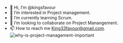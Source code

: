 - 👋 Hi, I’m @kingsfavour
- 👀 I’m interested in Project management.
- 🌱 I’m currently learning Scrum.
- 💞️ I’m looking to collaborate on Project Manangement.
- 📫 How to reach me King33favour@gmail.com.
![why-is-project-management-important](https://user-images.githubusercontent.com/100811841/156470710-75508d16-2c9a-4844-873b-20e6ae3f4ad2.jpg)

<!---
kingsfavour/kingsfavour is a ✨ special ✨ repository because its `README.md` (this file) appears on your GitHub profile.
You can click the Preview link to take a look at your changes.
--->
